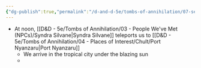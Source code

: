 ```yaml
---
{"dg-publish":true,"permalink":"/d-and-d-5e/tombs-of-annihilation/07-session-notes/session-1/y5-m3-d5/","noteIcon":"","created":"2025-07-16T19:49:41.880-05:00","updated":"2025-08-06T11:06:06.306-05:00"}
---
```


- At noon, [[D&D - 5e/Tombs of Annihilation/03 - People We've Met (NPCs)/Syndra Silvane\|Syndra Silvane]] teleports us to [[D&D - 5e/Tombs of Annihilation/04 - Places of Interest/Chult/Port Nyanzaru\|Port Nyanzaru]]
	- We arrive in the tropical city under the blazing sun
	- 